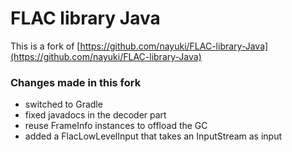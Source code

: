 # FLAC library Java
This is a fork of [https://github.com/nayuki/FLAC-library-Java](https://github.com/nayuki/FLAC-library-Java)

### Changes made in this fork
- switched to Gradle
- fixed javadocs in the decoder part
- reuse FrameInfo instances to offload the GC
- added a FlacLowLevelInput that takes an InputStream as input